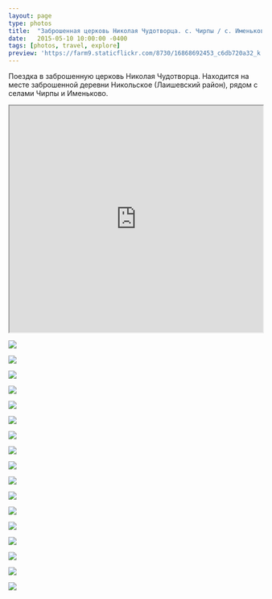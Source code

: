 ```yaml
---
layout: page
type: photos
title:  "Заброшенная церковь Николая Чудотворца. с. Чирпы / с. Именьково, Татарстан (2015)"
date:   2015-05-10 10:00:00 -0400
tags: [photos, travel, explore]
preview: 'https://farm9.staticflickr.com/8730/16868692453_c6db720a32_k.jpg'
---
```


Поездка в заброшенную церковь Николая Чудотворца. Находится на месте заброшенной деревни Никольское (Лаишевский район), рядом с селами Чирпы и Именьково.

<div class="post-iframe"><iframe src="https://www.google.com/maps/d/u/0/embed?mid=z995EM4pAeu4.kOzLjV8GMEAg" width="100%" height="450"></iframe></div>

![](https://farm8.staticflickr.com/7699/17488163565_f4c3e57040_k.jpg)

![](https://farm9.staticflickr.com/8694/17488177295_137e91fe86_k.jpg)

![](https://farm9.staticflickr.com/8786/17488030041_a86f4fa743_k.jpg)

![](https://farm9.staticflickr.com/8726/17486182572_8aa54f3d93_k.jpg)

![](https://farm9.staticflickr.com/8745/17488061791_ead0315d4c_k.jpg)

![](https://farm9.staticflickr.com/8863/17300758478_40b415ba5b_k.jpg)

![](https://farm8.staticflickr.com/7712/17301515790_7589084f65_k.jpg)

![](https://farm8.staticflickr.com/7684/17301517020_47731a81c6_k.jpg)

![](https://farm6.staticflickr.com/5456/17301517100_9edb368434_k.jpg)

![](https://farm6.staticflickr.com/5337/17301518880_acea727553_k.jpg)

![](https://farm6.staticflickr.com/5468/17301519920_04f5d055f4_k.jpg)

![](https://farm6.staticflickr.com/5446/17301105988_100afbec3b_k.jpg)

![](https://farm9.staticflickr.com/8730/16868692453_c6db720a32_k.jpg)

![](https://farm6.staticflickr.com/5325/17301680700_d8156eec45_k.jpg)

![](https://farm6.staticflickr.com/5330/17489246155_13a39a38fe_k.jpg)

![](https://farm9.staticflickr.com/8766/17489496525_09170457b9_k.jpg)

![](https://farm6.staticflickr.com/5441/17489083111_7085d03481_k.jpg)
